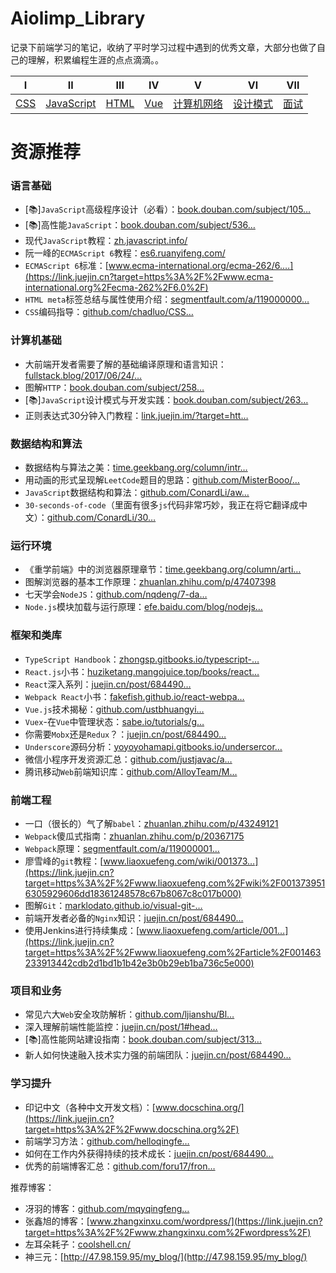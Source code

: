 # Aiolimp_Library

记录下前端学习的笔记，收纳了平时学习过程中遇到的优秀文章，大部分也做了自己的理解，积累编程生涯的点点滴滴。。

|                              Ⅰ                               |                              Ⅱ                               |                              Ⅲ                               |                              Ⅳ                               |                              Ⅴ                               |                              Ⅵ                               |                              Ⅶ                               |
| :----------------------------------------------------------: | :----------------------------------------------------------: | :----------------------------------------------------------: | :----------------------------------------------------------: | :----------------------------------------------------------: | :----------------------------------------------------------: | :----------------------------------------------------------: |
| [CSS](https://github.com/Aiolimp/Aiolimp-Library/tree/main/CSS) | [JavaScript](https://github.com/Aiolimp/Aiolimp-Library/tree/main/JavaScript) | [HTML](https://github.com/Aiolimp/Aiolimp-Library/tree/main/HTML) | [Vue](https://github.com/Aiolimp/Aiolimp-Library/tree/main/Vue) | [计算机网络](https://github.com/Aiolimp/Aiolimp-Library/tree/main/%E6%B5%8F%E8%A7%88%E5%99%A8) | [设计模式](https://github.com/Aiolimp/Aiolimp-Library/tree/main/%E8%AE%BE%E8%AE%A1%E6%A8%A1%E5%BC%8F) | [面试](https://github.com/Aiolimp/Aiolimp-Library/tree/main/%E9%9D%A2%E8%AF%95%E8%B5%84%E6%96%99) |

# 资源推荐

### 语言基础

- [📚]`JavaScript`高级程序设计（必看）：[book.douban.com/subject/105…](https://link.juejin.cn?target=https%3A%2F%2Fbook.douban.com%2Fsubject%2F10546125%2F)
- [📚]高性能`JavaScript`：[book.douban.com/subject/536…](https://link.juejin.cn?target=https%3A%2F%2Fbook.douban.com%2Fsubject%2F5362856%2F)
- 现代`JavaScript`教程：[zh.javascript.info/](https://link.juejin.cn?target=https%3A%2F%2Fzh.javascript.info%2F)
- 阮一峰的`ECMAScript 6`教程：[es6.ruanyifeng.com/](https://link.juejin.cn?target=http%3A%2F%2Fes6.ruanyifeng.com%2F)
- `ECMAScript 6`标准：[www.ecma-international.org/ecma-262/6.…](https://link.juejin.cn?target=https%3A%2F%2Fwww.ecma-international.org%2Fecma-262%2F6.0%2F)
- `HTML meta`标签总结与属性使用介绍：[segmentfault.com/a/119000000…](https://link.juejin.cn?target=https%3A%2F%2Fsegmentfault.com%2Fa%2F1190000004279791)
- `CSS`编码指导：[github.com/chadluo/CSS…](https://link.juejin.cn?target=https%3A%2F%2Fgithub.com%2Fchadluo%2FCSS-Guidelines%2Fblob%2Fmaster%2FREADME.md)

### 计算机基础

- 大前端开发者需要了解的基础编译原理和语言知识：[fullstack.blog/2017/06/24/…](https://link.juejin.cn?target=http%3A%2F%2Ffullstack.blog%2F2017%2F06%2F24%2F%E5%A4%A7%E5%89%8D%E7%AB%AF%E5%BC%80%E5%8F%91%E8%80%85%E9%9C%80%E8%A6%81%E4%BA%86%E8%A7%A3%E7%9A%84%E5%9F%BA%E7%A1%80%E7%BC%96%E8%AF%91%E5%8E%9F%E7%90%86%E5%92%8C%E8%AF%AD%E8%A8%80%E7%9F%A5%E8%AF%86)
- 图解`HTTP`：[book.douban.com/subject/258…](https://link.juejin.cn?target=https%3A%2F%2Fbook.douban.com%2Fsubject%2F25863515%2F)
- [📚]`JavaScript`设计模式与开发实践：[book.douban.com/subject/263…](https://link.juejin.cn?target=https%3A%2F%2Fbook.douban.com%2Fsubject%2F26382780%2F)
- 正则表达式30分钟入门教程：[link.juejin.im/?target=htt…](https://link.juejin.im/?target=https%3A%2F%2Fdeerchao.net%2Ftutorials%2Fregex%2Fregex.htm)

### 数据结构和算法

- 数据结构与算法之美：[time.geekbang.org/column/intr…](https://link.juejin.cn?target=https%3A%2F%2Ftime.geekbang.org%2Fcolumn%2Fintro%2F126)
- 用动画的形式呈现解`LeetCode`题目的思路：[github.com/MisterBooo/…](https://link.juejin.cn?target=https%3A%2F%2Fgithub.com%2FMisterBooo%2FLeetCodeAnimation)
- `JavaScript`数据结构和算法：[github.com/ConardLi/aw…](https://link.juejin.cn?target=https%3A%2F%2Fgithub.com%2FConardLi%2Fawesome-coding-js)
- `30-seconds-of-code`（里面有很多`js`代码非常巧妙，我正在将它翻译成中文）：[github.com/ConardLi/30…](https://link.juejin.cn?target=https%3A%2F%2Fgithub.com%2FConardLi%2F30-seconds-of-code-Zh-CN)

### 运行环境

- 《重学前端》中的浏览器原理章节：[time.geekbang.org/column/arti…](https://link.juejin.cn?target=https%3A%2F%2Ftime.geekbang.org%2Fcolumn%2Farticle%2F80240)
- 图解浏览器的基本工作原理：[zhuanlan.zhihu.com/p/47407398](https://link.juejin.cn?target=https%3A%2F%2Fzhuanlan.zhihu.com%2Fp%2F47407398)
- 七天学会`NodeJS`：[github.com/nqdeng/7-da…](https://link.juejin.cn?target=https%3A%2F%2Fgithub.com%2Fnqdeng%2F7-days-nodejs)
- `Node.js`模块加载与运行原理：[efe.baidu.com/blog/nodejs…](https://link.juejin.cn?target=https%3A%2F%2Fefe.baidu.com%2Fblog%2Fnodejs-module-analyze%2F)

### 框架和类库

- `TypeScript Handbook`：[zhongsp.gitbooks.io/typescript-…](https://link.juejin.cn?target=https%3A%2F%2Fzhongsp.gitbooks.io%2Ftypescript-handbook%2Fcontent%2F)
- `React.js`小书：[huziketang.mangojuice.top/books/react…](https://link.juejin.cn?target=http%3A%2F%2Fhuziketang.mangojuice.top%2Fbooks%2Freact%2F)
- `React`深入系列：[juejin.cn/post/684490…](https://juejin.cn/post/6844903815762673671)
- `Webpack React`小书：[fakefish.github.io/react-webpa…](https://link.juejin.cn?target=https%3A%2F%2Ffakefish.github.io%2Freact-webpack-cookbook%2Findex.html)
- `Vue.js`技术揭秘：[github.com/ustbhuangyi…](https://link.juejin.cn?target=https%3A%2F%2Fgithub.com%2Fustbhuangyi%2Fvue-analysis)
- `Vuex`-在`Vue`中管理状态：[sabe.io/tutorials/g…](https://link.juejin.cn?target=https%3A%2F%2Fsabe.io%2Ftutorials%2Fgetting-started-with-vuex)
- 你需要`Mobx`还是`Redux`？：[juejin.cn/post/684490…](https://juejin.cn/post/6844903562095362056)
- `Underscore`源码分析：[yoyoyohamapi.gitbooks.io/undersercor…](https://link.juejin.cn?target=https%3A%2F%2Fyoyoyohamapi.gitbooks.io%2Fundersercore-analysis%2Fcontent%2F)
- 微信小程序开发资源汇总：[github.com/justjavac/a…](https://link.juejin.cn?target=https%3A%2F%2Fgithub.com%2Fjustjavac%2Fawesome-wechat-weapp)
- 腾讯移动`Web`前端知识库：[github.com/AlloyTeam/M…](https://link.juejin.cn?target=https%3A%2F%2Fgithub.com%2FAlloyTeam%2FMars)

### 前端工程

- 一口（很长的）气了解`babel`：[zhuanlan.zhihu.com/p/43249121](https://link.juejin.cn?target=https%3A%2F%2Fzhuanlan.zhihu.com%2Fp%2F43249121)
- `Webpack`傻瓜式指南：[zhuanlan.zhihu.com/p/20367175](https://link.juejin.cn?target=https%3A%2F%2Fzhuanlan.zhihu.com%2Fp%2F20367175)
- `Webpack`原理：[segmentfault.com/a/119000001…](https://link.juejin.cn?target=https%3A%2F%2Fsegmentfault.com%2Fa%2F1190000015088834%3Futm_source%3Dtag-newest)
- 廖雪峰的`git`教程：[www.liaoxuefeng.com/wiki/001373…](https://link.juejin.cn?target=https%3A%2F%2Fwww.liaoxuefeng.com%2Fwiki%2F0013739516305929606dd18361248578c67b8067c8c017b000)
- 图解`Git`：[marklodato.github.io/visual-git-…](https://link.juejin.cn?target=https%3A%2F%2Fmarklodato.github.io%2Fvisual-git-guide%2Findex-zh-cn.html)
- 前端开发者必备的`Nginx`知识：[juejin.cn/post/684490…](https://juejin.cn/post/6844903793918738440)
- 使用Jenkins进行持续集成：[www.liaoxuefeng.com/article/001…](https://link.juejin.cn?target=https%3A%2F%2Fwww.liaoxuefeng.com%2Farticle%2F001463233913442cdb2d1bd1b1b42e3b0b29eb1ba736c5e000)

### 项目和业务

- 常见六大`Web`安全攻防解析：[github.com/ljianshu/Bl…](https://link.juejin.cn?target=https%3A%2F%2Fgithub.com%2Fljianshu%2FBlog%2Fissues%2F56)
- 深入理解前端性能监控：[juejin.cn/post/1#head…](https://juejin.cn/post/1#heading-5)
- [📚]高性能网站建设指南：[book.douban.com/subject/313…](https://link.juejin.cn?target=https%3A%2F%2Fbook.douban.com%2Fsubject%2F3132277%2F)
- 新人如何快速融入技术实力强的前端团队：[juejin.cn/post/684490…](https://juejin.cn/post/6844903825992597512)

### 学习提升

- 印记中文（各种中文开发文档）：[www.docschina.org/](https://link.juejin.cn?target=https%3A%2F%2Fwww.docschina.org%2F)
- 前端学习方法：[github.com/helloqingfe…](https://link.juejin.cn?target=https%3A%2F%2Fgithub.com%2Fhelloqingfeng%2FAwsome-Front-End-learning-resource%2Ftree%2Fmaster%2F01-FE-learning-master)
- 如何在工作内外获得持续的技术成长：[juejin.cn/post/684490…](https://juejin.cn/post/6844903828333002760)
- 优秀的前端博客汇总：[github.com/foru17/fron…](https://link.juejin.cn?target=https%3A%2F%2Fgithub.com%2Fforu17%2Ffront-end-collect)

 推荐博客： 

- 冴羽的博客：[github.com/mqyqingfeng…](https://link.juejin.cn?target=https%3A%2F%2Fgithub.com%2Fmqyqingfeng%2FBlog)
- 张鑫旭的博客：[www.zhangxinxu.com/wordpress/](https://link.juejin.cn?target=https%3A%2F%2Fwww.zhangxinxu.com%2Fwordpress%2F)
- 左耳朵耗子：[coolshell.cn/](https://link.juejin.cn?target=https%3A%2F%2Fcoolshell.cn%2F)
- 神三元：[http://47.98.159.95/my_blog/](http://47.98.159.95/my_blog/)


